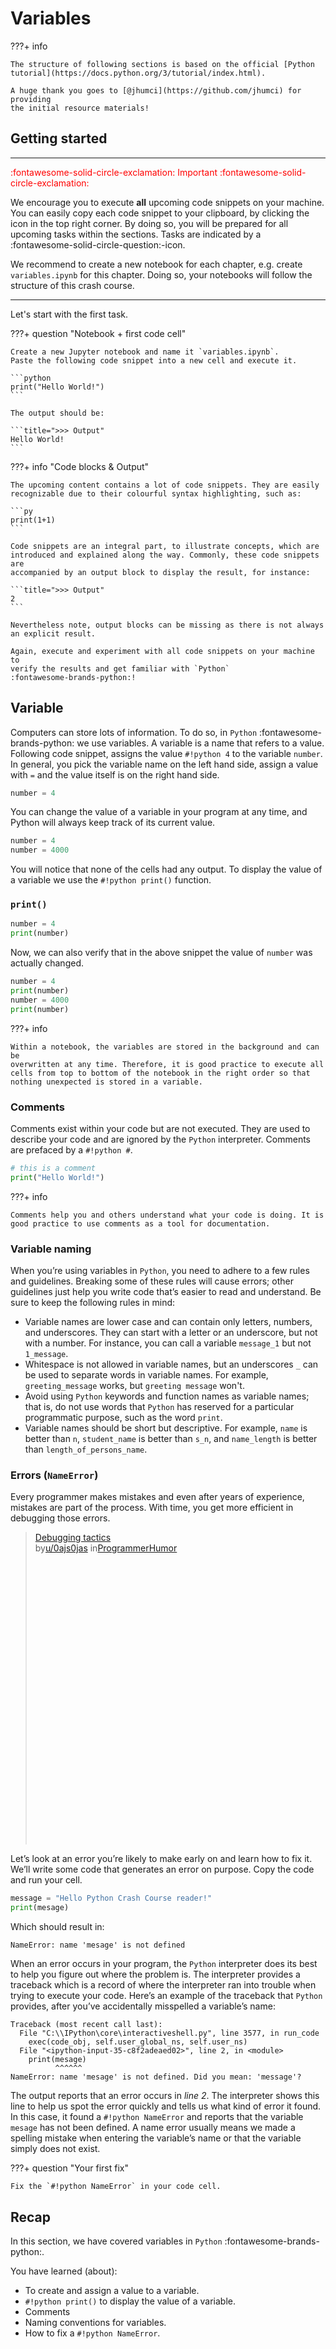 # Variables

???+ info

    The structure of following sections is based on the official [Python
    tutorial](https://docs.python.org/3/tutorial/index.html).

    A huge thank you goes to [@jhumci](https://github.com/jhumci) for providing
    the initial resource materials!

## Getting started

---

<span style="color: red;">
  :fontawesome-solid-circle-exclamation:
  Important
  :fontawesome-solid-circle-exclamation:
</span>

We encourage you to execute **all** upcoming code snippets on your machine.
You can easily copy each code snippet to your clipboard, by clicking the icon
in the top right corner. By doing so, you will be prepared for all upcoming
tasks within the sections. Tasks are indicated by a
:fontawesome-solid-circle-question:-icon.

We recommend to create a new notebook for each chapter, e.g. create
`variables.ipynb` for this chapter. Doing so, your notebooks will follow
the structure of this crash course.

---

Let's start with the first task.

???+ question "Notebook + first code cell"

    Create a new Jupyter notebook and name it `variables.ipynb`.
    Paste the following code snippet into a new cell and execute it.

    ```python
    print("Hello World!")
    ```
    
    The output should be:

    ```title=">>> Output"
    Hello World!
    ```

???+ info "Code blocks & Output"
    
    The upcoming content contains a lot of code snippets. They are easily 
    recognizable due to their colourful syntax highlighting, such as:
    
    ```py
    print(1+1)
    ```

    Code snippets are an integral part, to illustrate concepts, which are 
    introduced and explained along the way. Commonly, these code snippets are
    accompanied by an output block to display the result, for instance:

    ```title=">>> Output"
    2
    ```

    Nevertheless note, output blocks can be missing as there is not always 
    an explicit result.

    Again, execute and experiment with all code snippets on your machine to 
    verify the results and get familiar with `Python` 
    :fontawesome-brands-python:!

## Variable

Computers can store lots of information. To do so, in `Python` :fontawesome-brands-python:
we use variables. A variable is a name that refers to a value. Following code
snippet, assigns the value `#!python 4` to the variable `number`. In 
general, you pick the variable name on the left hand side, assign a value 
with `=` and the value itself is on the right hand side.

```py
number = 4
```

You can change the value of a variable in your program at any time, and
Python will always keep track of its current value.

```py
number = 4
number = 4000
```

You will notice that none of the cells had any output. To display the value
of a variable we use the `#!python print()` function.

### `print()`

```py
number = 4
print(number)
```

Now, we can also verify that in the above snippet the value of `number` was
actually changed.

```py
number = 4
print(number)
number = 4000
print(number)
```

???+ info

    Within a notebook, the variables are stored in the background and can be 
    overwritten at any time. Therefore, it is good practice to execute all 
    cells from top to bottom of the notebook in the right order so that 
    nothing unexpected is stored in a variable.

### Comments

Comments exist within your code but are not executed. They are used to
describe your code and are ignored by the `Python` interpreter. Comments
are prefaced by a `#!python #`.

```py
# this is a comment
print("Hello World!")
```

???+ info

    Comments help you and others understand what your code is doing. It is
    good practice to use comments as a tool for documentation.

### Variable naming

When you’re using variables in `Python`, you need to adhere to a few rules and
guidelines. Breaking some of these rules will cause errors; other guidelines
just help you write code that’s easier to read and understand. Be sure to keep
the following rules in mind:

- Variable names are lower case and can contain only letters, numbers, and
  underscores.
  They can start with a letter or an underscore, but not with a number.
  For instance, you can call a variable `message_1` but not `1_message`.
- Whitespace is not allowed in variable names, but an underscores `_` can be
  used to separate words in variable names. For example, `greeting_message`
  works, but `greeting message` won't.
- Avoid using `Python` keywords and function names as variable names;
  that is, do not use words that `Python` has reserved for a particular
  programmatic purpose, such as the word `print`.
- Variable names should be short but descriptive. For example, `name` is better
  than `n`, `student_name` is better than `s_n`, and `name_length` is better
  than `length_of_persons_name`.

### Errors (`NameError`)

Every programmer makes mistakes and even after years of experience, mistakes
are part of the process. With time, you get more efficient in debugging
those errors.

<blockquote class="reddit-embed-bq" style="height:500px" data-embed-height="670"><a href="https://www.reddit.com/r/ProgrammerHumor/comments/thzuhm/debugging_tactics/">Debugging tactics</a><br> by<a href="https://www.reddit.com/user/0ajs0jas/">u/0ajs0jas</a> in<a href="https://www.reddit.com/r/ProgrammerHumor/">ProgrammerHumor</a></blockquote><script async="" src="https://embed.reddit.com/widgets.js" charset="UTF-8"></script>

Let’s look at an error you’re likely to make early on and learn how to fix it.
We’ll write some code that generates an error on purpose. Copy the code and
run your cell.

```py
message = "Hello Python Crash Course reader!"
print(mesage)
```

Which should result in:

```
NameError: name 'mesage' is not defined
```

When an error occurs in your program, the `Python` interpreter does its best to
help you figure out where the problem is. The interpreter provides a traceback
which is a record of where the interpreter ran into trouble when trying to
execute your code.
Here’s an example of the traceback that `Python` provides, after you’ve
accidentally misspelled a variable’s name:

```pytb
Traceback (most recent call last):
  File "C:\\IPython\core\interactiveshell.py", line 3577, in run_code
    exec(code_obj, self.user_global_ns, self.user_ns)
  File "<ipython-input-35-c8f2adeaed02>", line 2, in <module>
    print(mesage)
          ^^^^^^
NameError: name 'mesage' is not defined. Did you mean: 'message'?
```

The output reports that an error occurs in *line 2*. The interpreter shows this
line to help us spot the error quickly and tells us what kind of error it
found. In this case, it found a `#!python NameError` and reports that
the variable `mesage` has not been defined. A name error usually means we made
a spelling mistake when entering the variable’s name or that the variable
simply does not exist.

???+ question "Your first fix"

    Fix the `#!python NameError` in your code cell.

## Recap

In this section, we have covered variables in `Python`
:fontawesome-brands-python:.

You have learned (about):

- To create and assign a value to a variable.
- `#!python print()` to display the value of a variable.
- Comments
- Naming conventions for variables.
- How to fix a `#!python NameError`.